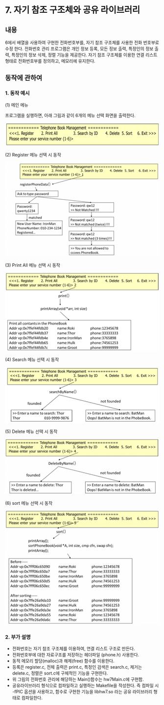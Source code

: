 # 7. 자기 참조 구조체와 공유 라이브러리

## 내용
6에서 배열을 사용하여 구현한 전화번호부를, 자기 참조 구조체를 사용한 전화 번호부로 수정 한다. 전화번호 관리 프로그램은 개인 정보 등록, 모든 정보 출력, 특정인의 정보 출력, 특정인의 정보 삭제, 정렬 기능을 제공한다. 자기 참조 구조체를 이용한 연결 리스트 형태로 전화번호부를 정의하고, 메모리에 유지한다.

## 동작에 관하여

### 1. 동작 예시 

(1) 메인 메뉴

프로그램을 실행하면, 아래 그림과 같이 6개의 메뉴 선택 화면을 출력한다.

<img src = "img/1.png">

(2) Register 메뉴 선택 시 동작

<img src = "img/2.png">

(3) Print All 메뉴 선택 시 동작

<img src = "img/3.png">

(4) Search 메뉴 선택 시 동작

<img src = "img/4.png">

(5) Delete 메뉴 선택 시 동작

<img src = "img/5.png">

(6) sort 메뉴 선택 시 동작

<img src = "img/6.png">


### 2. 부가 설명

* 전화번호는 자기 참조 구조체를 이용하여, 연결 리스트 구조로 만든다.
* 전화번호부에 대한 자료구조를 저장하는 헤더파일 (phone.h) 사용한다.
* 동적 메모리 할당(malloc)과 해제(free) 함수를 이용한다.
* 등록은 register.c, 전체 출력은 print.c, 특정인 검색은 search.c, 제거는 delete.c, 정렬은 sort.c에 구체적인 기능을 구현한다.
* 위 그림의 전화번호 관리에 해당하는 Main()함수는 hw7Main.c에 구현함.
* 공유라이브러리 형식으로 컴파일하고 실행하는 Makefile을 작성한다. 즉 컴파일 시 -fPIC 옵션을 사용하고, 함수로 구현한 기능을 libhw7.so 라는 공유 라이브러리 형태로 컴파일한다. 
